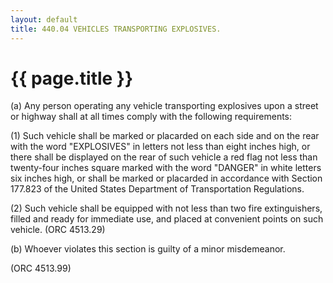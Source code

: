 ```yaml
---
layout: default 
title: 440.04 VEHICLES TRANSPORTING EXPLOSIVES.
---
```


{{ page.title }}
================

​(a) Any person operating any vehicle transporting explosives upon a
street or highway shall at all times comply with the following
requirements:

​(1) Such vehicle shall be marked or placarded on each side and on the
rear with the word "EXPLOSIVES" in letters not less than eight inches
high, or there shall be displayed on the rear of such vehicle a red flag
not less than twenty-four inches square marked with the word "DANGER" in
white letters six inches high, or shall be marked or placarded in
accordance with Section 177.823 of the United States Department of
Transportation Regulations.

​(2) Such vehicle shall be equipped with not less than two fire
extinguishers, filled and ready for immediate use, and placed at
convenient points on such vehicle. (ORC 4513.29)

​(b) Whoever violates this section is guilty of a minor misdemeanor.

(ORC 4513.99)
